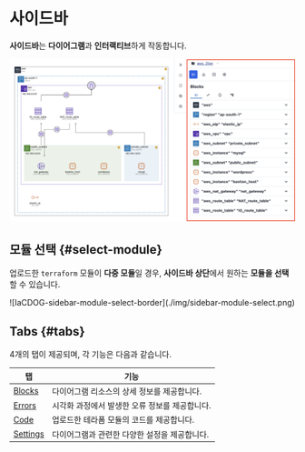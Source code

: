 # 사이드바

**사이드바**는 **다이어그램**과 **인터랙티브**하게 작동합니다.

![IaCDOG-sidebar-border](./img/sidebar.png)

## 모듈 선택 {#select-module}

업로드한 `terraform` 모듈이 **다중 모듈**일 경우, **사이드바 상단**에서 원하는 **모듈을 선택**할 수 있습니다.

<div style={{maxWidth:400}}>
![IaCDOG-sidebar-module-select-border](./img/sidebar-module-select.png)
</div>

## Tabs {#tabs}

4개의 탭이 제공되며, 각 기능은 다음과 같습니다.

| 탭                     | 기능                                           |
| ---------------------- | ---------------------------------------------- |
| [Blocks](./blocks)     | 다이어그램 리소스의 상세 정보를 제공합니다.    |
| [Errors](./errors)     | 시각화 과정에서 발생한 오류 정보를 제공합니다. |
| [Code](./code)         | 업로드한 테라폼 모듈의 코드를 제공합니다.      |
| [Settings](./settings) | 다이어그램과 관련한 다양한 설정을 제공합니다.  |
